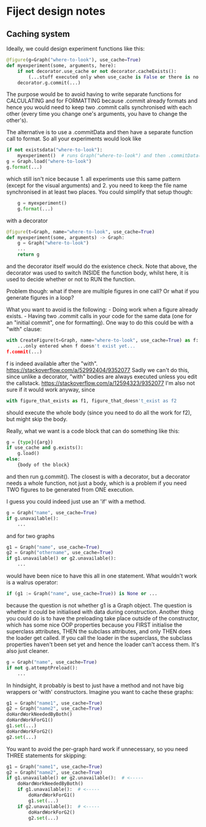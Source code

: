 # Fiject design notes
## Caching system
Ideally, we could design experiment functions like this:
```python
@figure(g=Graph("where-to-look"), use_cache=True)
def myexperiment(some, arguments, here):
    if not decorator.use_cache or not decorator.cacheExists():
        (...stuff executed only when use_cache is False or there is no cache...)
    decorator.g.commit(...)
```
The purpose would be to avoid having to write separate functions for CALCULATING and for FORMATTING
because .commit already formats and hence you would need to keep two .commit calls synchronised with each other
(every time you change one's arguments, you have to change the other's).

The alternative is to use a .commitData and then have a separate function call to format.
So all your experiments would look like
```python
if not existsdata("where-to-look"):
    myexperiment()  # runs Graph("where-to-look") and then .commitData()...
g = Graph.load("where-to-look")
g.format(...)
```
which still isn't nice because 1. all experiments use this same pattern (except for the visual arguments) and 2.
you need to keep the file name synchronised in at least two places.
You could simplify that setup though:
```python
    g = myexperiment()
    g.format(...)
```
with a decorator
```python
@figure(t=Graph, name="where-to-look", use_cache=True)
def myexperiment(some, arguments) -> Graph:
    g = Graph("where-to-look")
    ...
    return g
```
and the decorator itself would do the existence check. Note that above, the decorator was used to switch INSIDE the
function body, whilst here, it is used to decide whether or not to RUN the function.

Problem though: what if there are multiple figures in one call? Or what if you generate figures in a loop?

What you want to avoid is the following:
    - Doing work when a figure already exists.
    - Having two .commit calls in your code for the same data (one for an "initial commit", one for formatting).
One way to do this could be with a "with" clause:
```python
with CreateFigure(t=Graph, name="where-to-look", use_cache=True) as f:
    ...only entered when f doesn't exist yet...
f.commit(...)
```
f is indeed available after the "with". https://stackoverflow.com/a/52992404/9352077
Sadly we can't do this, since unlike a decorator, "with" bodies are always executed unless you edit the callstack.
https://stackoverflow.com/a/12594323/9352077
I'm also not sure if it would work anyway, since
```python
with figure_that_exists as f1, figure_that_doesn't_exist as f2
```
should execute the whole body (since you need to do all the work for f2), but might skip the body.

Really, what we want is a code block that can do something like this:
```python
g = {type}({arg})
if use_cache and g.exists():
    g.load()
else:
    {body of the block}
```
and then run g.commit(). The closest is with a decorator, but a decorator needs a whole function, not just a body,
which is a problem if you need TWO figures to be generated from ONE execution.

I guess you could indeed just use an 'if' with a method.
```python
g = Graph("name", use_cache=True)
if g.unavailable():
    ...
```
and for two graphs
```python
g1 = Graph("name", use_cache=True)
g2 = Graph("othername", use_cache=True)
if g1.unavailable() or g2.unavailable():
    ...
```
would have been nice to have this all in one statement. What wouldn't work is a walrus operator:
```python
if (g1 := Graph("name", use_cache=True)) is None or ...
```
because the question is not whether g1 is a Graph object. The question is whether it could be initialised with data
during construction.
Another thing you could do is to have the preloading take place outside of the constructor, which has some nice OOP
properties because you FIRST initialise the superclass attributes, THEN the subclass attributes, and only THEN does
the loader get called. If you call the loader in the superclass, the subclass properties haven't been set yet and
hence the loader can't access them. It's also just cleaner.
```python
g = Graph("name", use_cache=True)
if not g.attemptPreload():
    ...
```
In hindsight, it probably is best to just have a method and not have big wrappers or 'with' constructors. Imagine
you want to cache these graphs:
```python
g1 = Graph("name1", use_cache=True)
g2 = Graph("name2", use_cache=True)
doHardWorkNeededByBoth()
doHardWorkForG1()
g1.set(...)
doHardWorkForG2()
g2.set(...)
```
You want to avoid the per-graph hard work if unnecessary, so you need THREE statements for skipping:
```python
g1 = Graph("name1", use_cache=True)
g2 = Graph("name2", use_cache=True)
if g1.unavailable() or g2.unavailable():  # <-----
    doHardWorkNeededByBoth()
    if g1.unavailable():  # <-----
        doHardWorkForG1()
        g1.set(...)
    if g2.unavailable():  # <-----
        doHardWorkForG2()
        g2.set(...)
```
